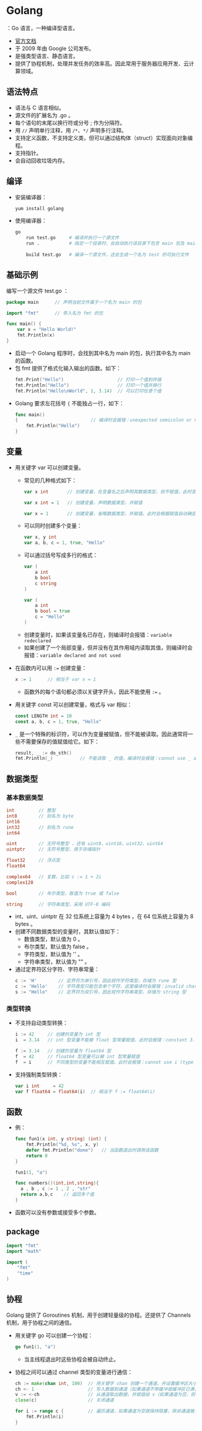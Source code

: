 # Golang

：Go 语言，一种编译型语言。
- [官方文档](https://golang.org/doc/)
- 于 2009 年由 Google 公司发布。
- 是强类型语言、静态语言。
- 提供了协程机制，处理并发任务的效率高。因此常用于服务器应用开发、云计算领域。

## 语法特点

- 语法与 C 语言相似。
- 源文件的扩展名为 .go 。
- 每个语句的末尾以换行符或分号 ; 作为分隔符。
- 用 `//` 声明单行注释，用 `/*`、`*/` 声明多行注释。
- 支持定义函数，不支持定义类，但可以通过结构体（struct）实现面向对象编程。
- 支持指针。
- 会自动回收垃圾内存。

## 编译

- 安装编译器：
  ```sh
  yum install golang
  ```

- 使用编译器：
  ```sh
  go
      run test.go     # 编译并执行一个源文件
      run .           # 指定一个目录时，会自动执行该目录下包含 main 包及 main 函数的源文件
      
      build test.go   # 编译一个源文件，这会生成一个名为 test 的可执行文件
  ```

## 基础示例

编写一个源文件 test.go ：
```go
package main      // 声明当前文件属于一个名为 main 的包

import "fmt"      // 导入名为 fmt 的包

func main() {
    var x = "Hello World!"
    fmt.Println(x)
}
```
- 启动一个 Golang 程序时，会找到其中名为 main 的包，执行其中名为 main 的函数。
- 包 fmt 提供了格式化输入输出的函数。如下：
  ```go
  fmt.Print("Hello")                    // 打印一个值到终端
  fmt.Println("Hello")                  // 打印一个值并换行
  fmt.Println("Hello\nWorld", 1, 3.14)  // 可以打印任意个值
  ```
- Golang 要求左花括号 `{` 不能独占一行，如下：
  ```go
  func main()
  {                           // 编译时会报错：unexpected semicolon or newline before {
      fmt.Println("Hello")
  }
  ```

## 变量

- 用关键字 var 可以创建变量。
  - 常见的几种格式如下：
    ```go
    var x int       // 创建变量，在变量名之后声明其数据类型，但不赋值。此时变量采用默认值
    ```
    ```go
    var x int = 1   // 创建变量，声明数据类型，并赋值
    ```
    ```go
    var x = 1       // 创建变量，省略数据类型，并赋值。此时会根据赋值自动确定数据类型
    ```
  - 可以同时创建多个变量：
    ```go
    var x, y int
    var a, b, c = 1, true, "Hello"
    ```
  - 可以通过括号写成多行的格式：
    ```go
    var (
        a int
        b bool
        c string
    )
    ```
    ```go
    var (
        a int
        b bool = true
        c = "Hello"
    )
    ```
  - 创建变量时，如果该变量名已存在，则编译时会报错：`variable redeclared`
  - 如果创建了一个局部变量，但并没有在其作用域内读取其值，则编译时会报错：`variable declared and not used`

- 在函数内可以用 `:=` 创建变量：
  ```go
  x := 1      // 相当于 var x = 1
  ```
  - 函数外的每个语句都必须以关键字开头，因此不能使用 `:=` 。

- 用关键字 const 可以创建常量，格式与 var 相似：
  ```go
  const LENGTH int = 10
  const a, b, c = 1, true, "Hello"
  ```

- `_` 是一个特殊的标识符，可以作为变量被赋值，但不能被读取。因此通常将一些不需要保存的值赋值给它。如下：
  ```go
  result, _ := do_sth()
  fmt.Println(_)          // 不能读取 _ 的值，编译时会报错：cannot use _ as value
  ```

## 数据类型

### 基本数据类型

```go
int         // 整型
int8        // 别名为 byte
int16 
int32       // 别名为 rune
int64 

uint        // 无符号整型 ，还有 uint8、uint16、uint32、uint64
uintptr     // 无符号整型，用于存储指针

float32     // 浮点型
float64

complex64   // 复数，比如 c := 1 + 2i
complex128

bool        // 布尔类型，取值为 true 或 false

string      // 字符串类型，采用 UTF-8 编码
```
- int、uint、uintptr 在 32 位系统上容量为 4 bytes ，在 64 位系统上容量为 8 bytes 。
- 创建不同数据类型的变量时，其默认值如下：
  - 数值类型，默认值为 0 。
  - 布尔类型，默认值为 false 。
  - 字符类型，默认值为 '' 。
  - 字符串类型，默认值为 "" 。
- 通过定界符区分字符、字符串常量：
  ```go
  c := 'H'        // 定界符为单引号，因此视作字符类型，存储为 rune 型
  c := 'Hello'    // 字符类型只能包含单个字符，这里编译时会报错：invalid character literal (more than one character)
  s := "Hello"    // 定界符为双引号，因此视作字符串类型，存储为 string 型
  ```

### 类型转换

- 不支持自动类型转换：
  ```go
  i := 42     // 创建的变量为 int 型
  i  = 3.14   // int 型变量不能被 float 型常量赋值，此时会报错：constant 3.14 truncated to integer
  ```
  ```go
  f := 3.14   // 创建的变量为 float64 型
  f  = 42     // float64 型变量可以被 int 型常量赋值
  f  = i      // 不同类型的变量不能相互赋值。此时会报错：cannot use i (type int) as type float64 in assignment
  ```
- 支持强制类型转换：
  ```go
  var i int     = 42
  var f float64 = float64(i)  // 相当于 f := float64(i)
  ```

## 函数

- 例：
  ```go
  func fun1(x int, y string) (int) {
      fmt.Println("%d, %s", x, y)
      defer fmt.Println("done")   // 当函数退出时调用该函数
      return 0
  }

  fun1(1, "a")

  func numbers()(int,int,string){
    a , b , c := 1 , 2 , "str"
    return a,b,c    // 返回多个值
  }
  ```
- 函数可以没有参数或接受多个参数。

## package

```go
import "fmt"
import "math"

import (
	"fmt"
	"time"
)

```


## 协程

Golang 提供了 Goroutines 机制，用于创建轻量级的协程。还提供了 Channels 机制，用于协程之间的通信。

- 用关键字 go 可以创建一个协程：
    ```go
    go fun1(1, "a")
    ```
  - 当主线程退出时这些协程会被自动终止。

- 协程之间可以通过 channel 类型的变量进行通信：
    ```go
    ch := make(chan int, 100)  // 用关键字 chan 创建一个通道，并设置缓冲区大小为 100
    ch <- 1                    // 写入数据到通道（如果通道不带缓冲或缓冲区已满，则会陷入阻塞）
    v := <-ch                  // 从通道取出数据，并赋值给 v（如果通道为空，则会陷入阻塞）
    close(c)                   // 关闭通道

    for i := range c {         // 遍历通道，如果通道为空就保持阻塞，除非通道被关闭
        fmt.Println(i)
    }
    ```
